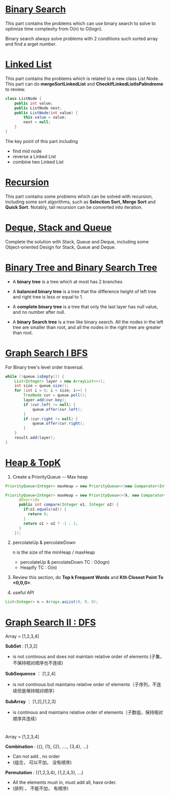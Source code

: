 # [Binary Search](https://github.com/Jianuo-Always-Coding/laicode_solution_java/tree/main/BinarySearch/)

This part contains the problems which can use binary search to solve to optimize time complexity from O(n) to O(logn).

Binary search always solve problems with 2 conditions such sorted array and find a arget number.

# [Linked List](https://github.com/Jianuo-Always-Coding/laicode_solution_java/tree/main/LinkedList/)

This part contains the problems which is related to a new class List Node. This part can do **mergeSortLinkedList** and **CheckIfLinkedListIsPalindrome** to review.

```java
class ListNode {
    public int value;
    public ListNode next;
    public ListNode(int value) {
        this.value = value;
        next = null;
    }
}

```

The key point of this part including

- find mid node
- reverse a Linked List
- combine two Linked List

# [Recursion](https://github.com/Jianuo-Always-Coding/laicode_solution_java/tree/main/Recursion/)

This part contains some problems which can be solved with recursion, including some sort algorithms, such as **Selection Sort, Merge Sort** and **Quick Sort**. Notably, tail recursion can be converted into iteration.

# [Deque, Stack and Queue](https://github.com/Jianuo-Always-Coding/laicode_solution_java/tree/main/DequeAndQueue/)

Complete the solution with Stack, Queue and Deque, including some Object-oriented Design for Stack, Queue and Deque.

# [Binary Tree and Binary Search Tree](https://github.com/Jianuo-Always-Coding/laicode_solution_java/tree/main/BinaryTreeAndBinarySearchTree/)

- A **binary tree** is a tree which at most has 2 branches
- A **balanced binary tree** is a tree that the difference height of left tree and right tree is less or equal to 1.
- A **complete binary tree** is a tree that only the last layer has null value, and no number after null.

- A **binary Search tree** is a tree like binary search. All the nodes in the left tree are smaller than root, and all the nodes in the right tree are greater than root.

# [Graph Search I BFS](https://github.com/Jianuo-Always-Coding/laicode_solution_java/tree/main/GraphSearchIBFS/)

For Binary tree's level order traversal.

```java
while (!queue.isEmpty()) {
    List<Integer> layer = new ArrayList<>();
    int size = queue.size();
    for (int i = 0; i < size; i++) {
        TreeNode cur = queue.poll();
        layer.add(cur.key);
        if (cur.left != null) {
            queue.offer(cur.left);
        }
        if (cur.right != null) {
            queue.offer(cur.right);
        }
    }
    result.add(layer);
}
```

# [Heap & TopK](https://github.com/Jianuo-Always-Coding/laicode_solution_java/tree/main/BinaryHeap&TopK/)

1. Create a PriorityQueue -- Max heap

```java
PriorityQueue<Integer> maxHeap = new PriorityQueue<>(new Comparator<Integer>(k, Collections.reverseOrder()));
```

```java
PriorityQueue<Integer> maxHeap = new PriorityQueue<>(k, new Comparator<Integer>() {
      @Override
      public int compare(Integer o1, Integer o2) {
        if(o1.equals(o2)) {
          return 0;
        }
        return o1 > o2 ? -1 : 1;
      }
    });
```

2. percolateUp & percolateDown

   n is the size of the minHeap / maxHeap
   - percolateUp & percolateDown TC : O(logn)
   - Heapify TC : O(n)
3. Review this section, do **Top k Frequent Words** and **Kth Closest Point To <0,0,0>**.
4. useful API

```java
List<Integer> n = Arrays.asList(0, 0, 0);
```
# [Graph Search II : DFS](https://github.com/Jianuo-Always-Coding/laicode_solution_java/tree/main/Graph%20Search%20II%20%3A%20DFS)


Array = [1,2,3,4]

**SubSet** : [1,3,2] 
- is not continous and does not maintain relative order of elements (子集，不保持相对顺序也不连续)

**SubSequence** ： [1,2,4] 
- is not continous but maintains relative order of elements（子序列，不连续但是保持相对顺序）

**SubArray** ： [1,2],[1,2,3] 
- is continous and maintains relative order of elements（子数组，保持相对顺序并连续）

#

Array = [1,2,3,4]

**Combination** : {{}, {1}, {2}, ...., {3,4}, ...}
- Can not add , no order
- (组合， 可以不加， 没有顺序)

**Permutation** : {{1,2,3,4}, {1,2,4,3}, ...}
- All the elements must in, must add all, have order. 
- (排列 ， 不能不加， 有顺序)